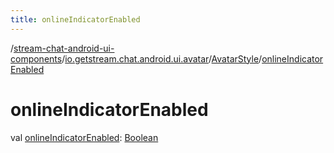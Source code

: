 ```yaml
---
title: onlineIndicatorEnabled
---
```

/[stream-chat-android-ui-components](../../index.md)/[io.getstream.chat.android.ui.avatar](../index.md)/[AvatarStyle](index.md)/[onlineIndicatorEnabled](onlineIndicatorEnabled.md)  
  
  
  
# onlineIndicatorEnabled  
val [onlineIndicatorEnabled](onlineIndicatorEnabled.md): [Boolean](https://kotlinlang.org/api/latest/jvm/stdlib/kotlin/-boolean/index.html)
